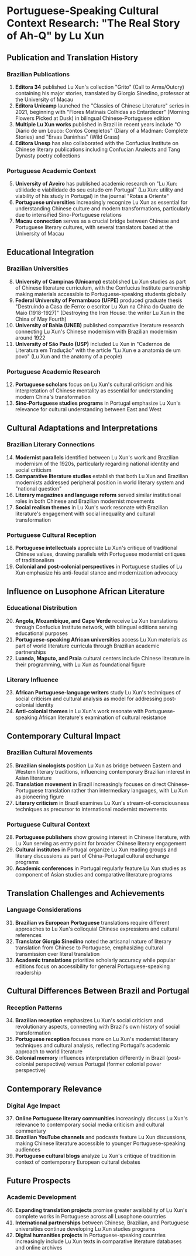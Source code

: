 # Portuguese-Speaking Cultural Context Research: "The Real Story of Ah-Q" by Lu Xun

## Publication and Translation History

### Brazilian Publications
1. **Editora 34** published Lu Xun's collection "Grito" (Call to Arms/Outcry) containing his major stories, translated by Giorgio Sinedino, professor at the University of Macau
2. **Editora Unicamp** launched the "Classics of Chinese Literature" series in 2021, beginning with "Flores Matinais Colhidas ao Entardecer" (Morning Flowers Picked at Dusk) in bilingual Chinese-Portuguese edition
3. **Multiple Lu Xun works** published in Brazil in recent years include "O Diário de um Louco: Contos Completos" (Diary of a Madman: Complete Stories) and "Ervas Daninhas" (Wild Grass)
4. **Editora Unesp** has also collaborated with the Confucius Institute on Chinese literary publications including Confucian Analects and Tang Dynasty poetry collections

### Portuguese Academic Context
5. **University of Aveiro** has published academic research on "Lu Xun: utilidade e viabilidade do seu estudo em Portugal" (Lu Xun: utility and viability of his study in Portugal) in the journal "Rotas a Oriente"
6. **Portuguese universities** increasingly recognize Lu Xun as essential for understanding Chinese culture and modern transformations, particularly due to intensified Sino-Portuguese relations
7. **Macau connection** serves as a crucial bridge between Chinese and Portuguese literary cultures, with several translators based at the University of Macau

## Educational Integration

### Brazilian Universities
8. **University of Campinas (Unicamp)** established Lu Xun studies as part of Chinese literature curriculum, with the Confucius Institute partnership making materials accessible to Portuguese-speaking students globally
9. **Federal University of Pernambuco (UFPE)** produced graduate thesis "Destruindo a Casa de Ferro: o escritor Lu Xun na China do Quatro de Maio (1918-1927)" (Destroying the Iron House: the writer Lu Xun in the China of May Fourth)
10. **University of Bahia (UNEB)** published comparative literature research connecting Lu Xun's Chinese modernism with Brazilian modernism around 1922
11. **University of São Paulo (USP)** included Lu Xun in "Cadernos de Literatura em Tradução" with the article "Lu Xun e a anatomia de um povo" (Lu Xun and the anatomy of a people)

### Portuguese Academic Research
12. **Portuguese scholars** focus on Lu Xun's cultural criticism and his interpretation of Chinese mentality as essential for understanding modern China's transformation
13. **Sino-Portuguese studies programs** in Portugal emphasize Lu Xun's relevance for cultural understanding between East and West

## Cultural Adaptations and Interpretations

### Brazilian Literary Connections
14. **Modernist parallels** identified between Lu Xun's work and Brazilian modernism of the 1920s, particularly regarding national identity and social criticism
15. **Comparative literature studies** establish that both Lu Xun and Brazilian modernists addressed peripheral position in world literary system and "national question"
16. **Literary magazines and language reform** served similar institutional roles in both Chinese and Brazilian modernist movements
17. **Social realism themes** in Lu Xun's work resonate with Brazilian literature's engagement with social inequality and cultural transformation

### Portuguese Cultural Reception
18. **Portuguese intellectuals** appreciate Lu Xun's critique of traditional Chinese values, drawing parallels with Portuguese modernist critiques of traditionalism
19. **Colonial and post-colonial perspectives** in Portuguese studies of Lu Xun emphasize his anti-feudal stance and modernization advocacy

## Influence on Lusophone African Literature

### Educational Distribution
20. **Angola, Mozambique, and Cape Verde** receive Lu Xun translations through Confucius Institute network, with bilingual editions serving educational purposes
21. **Portuguese-speaking African universities** access Lu Xun materials as part of world literature curricula through Brazilian academic partnerships
22. **Luanda, Maputo, and Praia** cultural centers include Chinese literature in their programming, with Lu Xun as foundational figure

### Literary Influence
23. **African Portuguese-language writers** study Lu Xun's techniques of social criticism and cultural analysis as model for addressing post-colonial identity
24. **Anti-colonial themes** in Lu Xun's work resonate with Portuguese-speaking African literature's examination of cultural resistance

## Contemporary Cultural Impact

### Brazilian Cultural Movements
25. **Brazilian sinologists** position Lu Xun as bridge between Eastern and Western literary traditions, influencing contemporary Brazilian interest in Asian literature
26. **Translation movement** in Brazil increasingly focuses on direct Chinese-Portuguese translation rather than intermediary languages, with Lu Xun as pioneering figure
27. **Literary criticism** in Brazil examines Lu Xun's stream-of-consciousness techniques as precursor to international modernist movements

### Portuguese Cultural Context
28. **Portuguese publishers** show growing interest in Chinese literature, with Lu Xun serving as entry point for broader Chinese literary engagement
29. **Cultural institutes** in Portugal organize Lu Xun reading groups and literary discussions as part of China-Portugal cultural exchange programs
30. **Academic conferences** in Portugal regularly feature Lu Xun studies as component of Asian studies and comparative literature programs

## Translation Challenges and Achievements

### Language Considerations
31. **Brazilian vs European Portuguese** translations require different approaches to Lu Xun's colloquial Chinese expressions and cultural references
32. **Translator Giorgio Sinedino** noted the artisanal nature of literary translation from Chinese to Portuguese, emphasizing cultural transmission over literal translation
33. **Academic translations** prioritize scholarly accuracy while popular editions focus on accessibility for general Portuguese-speaking readership

## Cultural Differences Between Brazil and Portugal

### Reception Patterns
34. **Brazilian reception** emphasizes Lu Xun's social criticism and revolutionary aspects, connecting with Brazil's own history of social transformation
35. **Portuguese reception** focuses more on Lu Xun's modernist literary techniques and cultural analysis, reflecting Portugal's academic approach to world literature
36. **Colonial memory** influences interpretation differently in Brazil (post-colonial perspective) versus Portugal (former colonial power perspective)

## Contemporary Relevance

### Digital Age Impact
37. **Online Portuguese literary communities** increasingly discuss Lu Xun's relevance to contemporary social media criticism and cultural commentary
38. **Brazilian YouTube channels** and podcasts feature Lu Xun discussions, making Chinese literature accessible to younger Portuguese-speaking audiences
39. **Portuguese cultural blogs** analyze Lu Xun's critique of tradition in context of contemporary European cultural debates

## Future Prospects

### Academic Development
40. **Expanding translation projects** promise greater availability of Lu Xun's complete works in Portuguese across all Lusophone countries
41. **International partnerships** between Chinese, Brazilian, and Portuguese universities continue developing Lu Xun studies programs
42. **Digital humanities projects** in Portuguese-speaking countries increasingly include Lu Xun texts in comparative literature databases and online archives